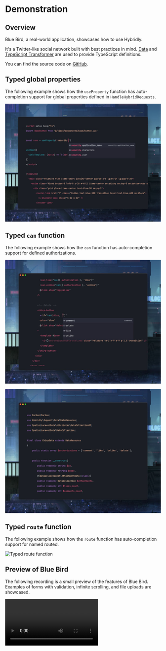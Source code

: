 # Demonstration

## Overview

Blue Bird, a real-world application, showcases how to use Hybridly. 

It's a Twitter-like social network built with best practices in mind. [Data](https://github.com/spatie/laravel-data) and [TypeScript Transformer](https://github.com/spatie/laravel-typescript-transformer) are used to provide TypeScript definitions.

You can find the source code on [GitHub](https://github.com/hybridly/demo).

## Typed global properties

The following example shows how the `useProperty` function has auto-completion support for global properties defined in `HandleHybridRequests`.

<img
  src="../assets/typed-global-properties.jpg"
  alt="Typed global properties"
  class="rounded-lg shadow-lg mt-8"
/>

## Typed `can` function

The following example shows how the `can` function has auto-completion support for defined authorizations.

<img
  src="../assets/typed-can-function.jpg"
  alt="Typed can function"
  class="rounded-lg shadow-lg mt-8 w-full"
/>

<img
  src="../assets/authorizations-in-data.jpg"
  alt="Authorizations in data objects"
  class="rounded-lg shadow-lg mt-8 w-full"
/>

## Typed `route` function

The following example shows how the `route` function has auto-completion support for named routed.

<img
  src="../assets/typed-route-function.png"
  alt="Typed route function"
  class="rounded-lg shadow-lg mt-8 w-full"
/>

## Preview of Blue Bird

The following recording is a small preview of the features of Blue Bird. Examples of forms with validation, infinite scrolling, and file uploads are showcased.

<video controls class="mt-8 rounded-lg shadow-lg w-full">
   <source src="../assets/bluebird.webm" type="video/webm">
</video>
